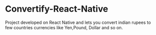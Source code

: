 # Convertify-React-Native
Project developed on React Native and lets you convert indian rupees to few countries currencies like Yen,Pound, Dollar and so on.
